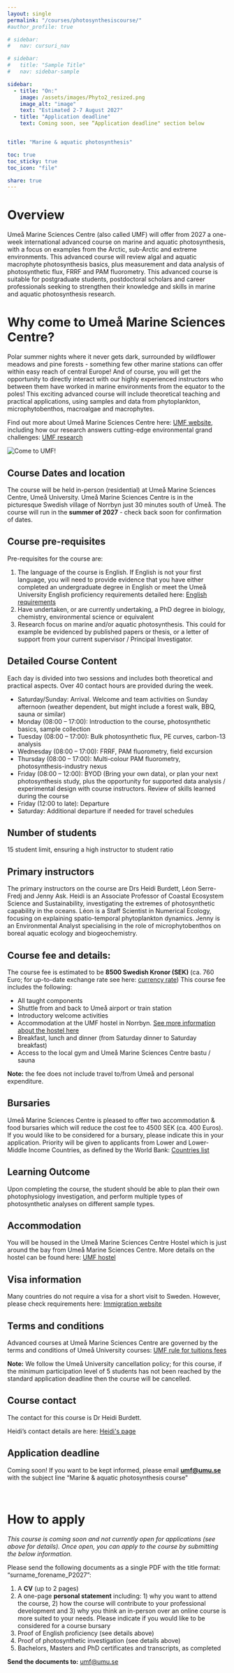 ```yaml
---
layout: single
permalink: "/courses/photosynthesiscourse/"
#author_profile: true

# sidebar:
#   nav: cursuri_nav

# sidebar:
#   title: "Sample Title"
#   nav: sidebar-sample

sidebar:
  - title: "On:"
    image: /assets/images/Phyto2_resized.png
    image_alt: "image"
    text: "Estimated 2-7 August 2027"
  - title: "Application deadline"
    text: Coming soon, see “Application deadline" section below


title: "Marine & aquatic photosynthesis"

toc: true
toc_sticky: true
toc_icon: "file"

share: true
---
```


<!-- Google tag (gtag.js) -->
<script async src="https://www.googletagmanager.com/gtag/js?id=G-VPFCPF8GQ8"></script>
<script>
  window.dataLayer = window.dataLayer || [];
  function gtag(){dataLayer.push(arguments);}
  gtag('js', new Date());

  gtag('config', 'G-VPFCPF8GQ8');
</script>

# Overview

Umeå Marine Sciences Centre (also called UMF) will offer from 2027 a one-week international advanced course on marine and aquatic photosynthesis, with a focus on examples from the Arctic, sub-Arctic and extreme environments. This advanced course will review algal and aquatic macrophyte photosynthesis basics, plus measurement and data analysis of photosynthetic flux, FRRF and PAM fluorometry. This advanced course is suitable for postgraduate students, postdoctoral scholars and career professionals seeking to strengthen their knowledge and skills in marine and aquatic photosynthesis research.

# Why come to Umeå Marine Sciences Centre?

Polar summer nights where it never gets dark, surrounded by wildflower meadows and pine forests - something few other marine stations can offer within easy reach of central Europe! And of course, you will get the opportunity to directly interact with our highly experienced instructors who between them have worked in marine environments from the equator to the poles! This exciting advanced course will include theoretical teaching and practical applications, using samples and data from phytoplankton, microphytobenthos, macroalgae and macrophytes. 

Find out more about Umeå Marine Sciences Centre here: [UMF website](https://www.umu.se/en/umea-marine-sciences-centre/),  including how our research answers cutting-edge environmental grand challenges: [UMF research](https://www.umu.se/en/umea-marine-sciences-centre/about-umf/) 


![Come to UMF!](/assets/images/Phare.png)

## Course Dates and location  
The course will be held in-person (residential) at Umeå Marine Sciences Centre, Umeå University. Umeå Marine Sciences Centre is in the picturesque Swedish village of Norrbyn just 30 minutes south of Umeå. The course will run in the **summer of 2027** - check back soon for confirmation of dates.

## Course pre-requisites 
Pre-requisites for the course are:
1.	The language of the course is English. If English is not your first language, you will need to provide evidence that you have either completed an undergraduate degree in English or meet the Umeå University English proficiency requirements detailed here: [English requirements](https://www.umu.se/en/education/how-to-apply/entry-requirements/)
2.	Have undertaken, or are currently undertaking, a PhD degree in biology, chemistry, environmental science or equivalent
3.	Research focus on marine and/or aquatic photosynthesis. This could for example be evidenced by published papers or thesis, or a letter of support from your current supervisor / Principal Investigator.

## Detailed Course Content
Each day is divided into two sessions and includes both theoretical and practical aspects. Over 40 contact hours are provided during the week. 
-	Saturday/Sunday: Arrival. Welcome and team activities on Sunday afternoon (weather dependent, but might include a forest walk, BBQ, sauna or similar)
-	Monday (08:00 – 17:00): Introduction to the course, photosynthetic basics, sample collection
-	Tuesday (08:00 – 17:00): Bulk photosynthetic flux, PE curves, carbon-13 analysis
-	Wednesday (08:00 – 17:00): FRRF, PAM fluorometry, field excursion
-	Thursday (08:00 – 17:00): Multi-colour PAM fluorometry, photosynthesis-industry nexus
-	Friday (08:00 – 12:00): BYOD (Bring your own data), or plan your next photosynthesis study, plus the opportunity for supported data analysis / experimental design with course instructors. Review of skills learned during the course
-	Friday (12:00 to late): Departure
-	Saturday: Additional departure if needed for travel schedules

## Number of students 
15 student limit, ensuring a high instructor to student ratio 

## Primary instructors
The primary instructors on the course are Drs Heidi Burdett, Léon Serre-Fredj and Jenny Ask. Heidi is an Associate Professor of Coastal Ecosystem Science and Sustainability, investigating the extremes of photosynthetic capability in the oceans. Léon is a Staff Scientist in Numerical Ecology, focusing on explaining spatio-temporal phytoplankton dynamics. Jenny is an Environmental Analyst specialising in the role of microphytobenthos on boreal aquatic ecology and biogeochemistry.

## Course fee and details:
The course fee is estimated to be **8500 Swedish Kronor (SEK)** (ca. 760 Euro; for up-to-date exchange rate see here: [currency rate](https://www.xe.com/currencyconverter/convert/?Amount=8500&From=SEK&To=EUR)) 
This course fee includes the following:
- All taught components
- Shuttle from and back to Umeå airport or train station 
- Introductory welcome activities
- Accommodation at the UMF hostel in Norrbyn. [See more information about the hostel here](https://www.umu.se/en/umea-marine-sciences-centre/about-umf/eat-and-sleep/)
- Breakfast, lunch and dinner (from Saturday dinner to Saturday breakfast)
- Access to the local gym and Umeå Marine Sciences Centre bastu / sauna

**Note:** the fee does not include travel to/from Umeå and personal expenditure.

## Bursaries
Umeå Marine Sciences Centre is pleased to offer two accommodation & food bursaries which will reduce the cost fee to 4500 SEK (ca. 400 Euros). If you would like to be considered for a bursary, please indicate this in your application. Priority will be given to applicants from Lower and Lower-Middle Income Countries, as defined by the World Bank: [Countries list](https://datatopics.worldbank.org/world-development-indicators/the-world-by-income-and-region.html) 

## Learning Outcome
Upon completing the course, the student should be able to plan their own photophysiology investigation, and perform multiple types of photosynthetic analyses on different sample types.

## Accommodation
You will be housed in the Umeå Marine Sciences Centre Hostel which is just around the bay from Umeå Marine Sciences Centre. More details on the hostel can be found here: [UMF hostel](https://www.umu.se/en/umea-marine-sciences-centre/about-umf/eat-and-sleep/) 

## Visa information
Many countries do not require a visa for a short visit to Sweden. However, please check requirements here: [Immigration website](https://www.migrationsverket.se/en/you-want-to-apply/visiting-sweden.html) 

## Terms and conditions
Advanced courses at Umeå Marine Sciences Centre are governed by the terms and conditions of Umeå University courses: [UMF rule for tuitions fees](https://www.umu.se/globalassets/fristaende-webbar/regelverk/engelska/first--and-second-cycle-education/fs-1.1-495-25-rules-for-tuition-fees.pdf)

**Note:** We follow the Umeå University cancellation policy; for this course, if the minimum participation level of 5 students has not been reached by the standard application deadline then the course will be cancelled.

## Course contact
The contact for this course is Dr Heidi Burdett.

Heidi’s contact details are here:  [Heidi's page](https://www.umu.se/en/staff/heidi-burdett/)

## Application deadline
Coming soon! If you want to be kept informed, please email **umf@umu.se** with the subject line “Marine & aquatic photosynthesis course"

<br>

# How to apply

*This course is coming soon and not currently open for applications (see above for details). Once open, you can apply to the course by submitting the below information.* 

Please send the following documents as a single PDF with the title format: “surname_forename_P2027”:
1.	A **CV** (up to 2 pages)
2.	A one-page **personal statement** including: 1) why you want to attend the course, 2) how the course will contribute to your professional development and 3) why you think an in-person over an online course is more suited to your needs. Please indicate if you would like to be considered for a course bursary
3.	Proof of English proficiency (see details above)
4.	Proof of photosynthetic investigation (see details above)
5.	Bachelors, Masters and PhD certificates and transcripts, as completed 

**Send the documents to:** umf@umu.se 
